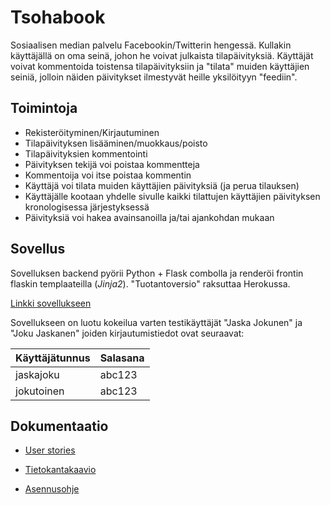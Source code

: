 # Tsohabook
Sosiaalisen median palvelu Facebookin/Twitterin hengessä. Kullakin käyttäjällä on oma seinä, johon he voivat julkaista tilapäivityksiä. Käyttäjät voivat kommentoida toistensa tilapäivityksiin ja "tilata" muiden käyttäjien seiniä, jolloin näiden päivitykset ilmestyvät heille yksilöityyn "feediin".

## Toimintoja
 - Rekisteröityminen/Kirjautuminen
 - Tilapäivityksen lisääminen/muokkaus/poisto
 - Tilapäivityksien kommentointi
 - Päivityksen tekijä voi poistaa kommentteja
 - Kommentoija voi itse poistaa kommentin
 - Käyttäjä voi tilata muiden käyttäjien päivityksiä (ja perua tilauksen)
 - Käyttäjälle kootaan yhdelle sivulle kaikki tilattujen käyttäjien päivityksen kronologisessa järjestyksessä
 - Päivityksiä voi hakea avainsanoilla ja/tai ajankohdan mukaan

## Sovellus
Sovelluksen backend pyörii Python + Flask combolla ja renderöi frontin flaskin templaateilla (*Jinja2*). "Tuotantoversio" raksuttaa Herokussa.

[Linkki sovellukseen](http://tsohabook.herokuapp.com)

Sovellukseen on luotu kokeilua varten testikäyttäjät "Jaska Jokunen" ja "Joku Jaskanen" joiden kirjautumistiedot ovat seuraavat:

 |Käyttäjätunnus |Salasana|
 |---------------|--------|
 |jaskajoku      |abc123  |
 |jokutoinen     |abc123  |

## Dokumentaatio
 - [User stories](./doc/user_stories.md)

 - [Tietokantakaavio](./doc/tietokantakaavio.md)

 - [Asennusohje](./doc/asennusohje.md)
